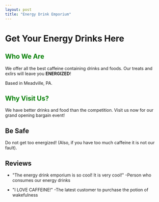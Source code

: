```yaml
---
layout: post
title: "Energy Drink Emporium"
---
```


# Get Your Energy Drinks Here

## <span style="color:green">Who We Are</span>
We offer all the best caffeine containing drinks and foods. 
Our treats and exlirs will leave you **ENERGIZED**!

Based in Meadville, PA.


## <span style="color:green">Why Visit Us?</span>
We have better drinks and food than the competition. Visit us now for our grand opening bargain event!


## Be Safe
Do not get too energized! (Also, if you have too much caffeine it is not our fault).

## Reviews
- "The energy drink emporium is so cool! It is very cool!" -Person who consumes our energy drinks

- "I LOVE CAFFEINE!" -The latest customer to purchase the potion of wakefulness

